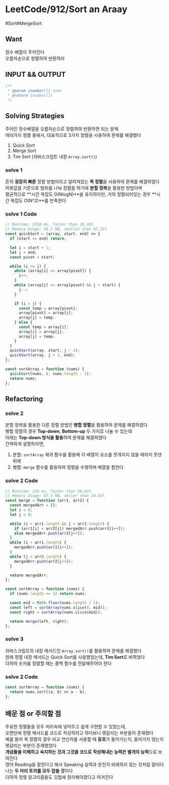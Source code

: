 # LeetCode/912/Sort an Araay

#Sort#MergeSort

## Want

정수 배열이 주어진다  
오름차순으로 정렬하여 반환하라

## INPUT && OUTPUT

```js
/**
 * @param {number[]} nums
 * @return {number[]}
 */
```

## Solving Strategies

주어진 정수배열을 오름차순으로 정렬하여 반환하면 되는 문제  
여러가지 정렬 중에서, 대표적으로 3가지 정렬을 사용하여 문제를 해결했다

1. Quick Sort
2. Merge Sort
3. Tim Sort (자바스크립트 내장 `Array.sort()`)

### solve 1

흔히 **굉장히 빠른** 정렬 방법이라고 알려져있는 **퀵 정렬**을 사용하여 문제를 해결하였다  
피봇값을 기준으로 범위를 나눠 정렬을 하기에 **분할 정복**을 활용한 방법이며  
평균적으로 **시간 복잡도 O(NlogN)**을 유지하지만, 거의 정렬되어있는 경우 **시간 복잡도 O(N^2)**를 만족한다

### solve 1 Code

```js
// Runtime: 2358 ms, faster than 26.34%
// Memory Usage: 59.5 MB, smaller than 47.21%
const quickSort = (array, start, end) => {
  if (start >= end) return;

  let i = start + 1;
  let j = end;
  const pivot = start;

  while (i <= j) {
    while (array[i] <= array[pivot]) {
      i++;
    }
    while (array[j] >= array[pivot] && j > start) {
      j--;
    }

    if (i > j) {
      const temp = array[pivot];
      array[pivot] = array[j];
      array[j] = temp;
    } else {
      const temp = array[i];
      array[i] = array[j];
      array[j] = temp;
    }
  }
  quickSort(array, start, j - 1);
  quickSort(array, j + 1, end);
};

const sortArray = function (nums) {
  quickSort(nums, 0, nums.length - 1);
  return nums;
};
```

## Refactoring

### solve 2

분할 정복을 활용한 다른 정렬 방법인 **병합 정렬**을 활용하여 문제를 해결하였다  
병합 정렬의 경우 **Top-down**, **Bottom-up** 두 가지로 나눌 수 있는데  
아래는 **Top-down 방식을 활용**하여 문제를 해결하였다  
간략하게 설명하자면,

1. 분할: `sortArray` 재귀 함수를 활용해 각 배열의 요소를 쪼개지지 않을 때까지 쪼갠 뒤에
2. 병합: `merge` 함수를 활용하여 정렬을 수행하며 배열을 합친다

### solve 2 Code

```js
// Runtime: 236 ms, faster than 58.81%
// Memory Usage: 67.3 MB, smller than 24.41%
const merge = function (arr1, arr2) {
  const mergedArr = [];
  let i = 0;
  let j = 0;

  while (i < arr1.length && j < arr2.length) {
    if (arr1[i] < arr2[j]) mergedArr.push(arr1[i++]);
    else mergedArr.push(arr2[j++]);
  }
  while (i < arr1.length) {
    mergedArr.push(arr1[i++]);
  }
  while (j < arr2.length) {
    mergedArr.push(arr2[j++]);
  }

  return mergedArr;
};

const sortArray = function (nums) {
  if (nums.length <= 1) return nums;

  const mid = Math.floor(nums.length / 2);
  const left = sortArray(nums.slice(0, mid));
  const right = sortArray(nums.slice(mid));

  return merge(left, right);
};
```

### solve 3

자바스크립트의 내장 메서드인 `Array.sort()`를 활용하여 문제를 해결했다  
원래 정렬 내장 메서드는 Quick Sort를 사용했었는데, **Tim Sort**로 바뀌었다  
더하여 숫자를 정렬할 때는 콜백 함수를 전달해주어야 한다

### solve 2 Code

```js
const sortArray = function (nums) {
  return nums.sort((a, b) => a - b);
};
```

## 배운 점 or 주의할 점

주요한 정렬들을 모두 머리속에 넣어두고 쉽게 구현할 수 있었는데,  
오랜만에 정렬 메서드를 코드로 작성하려고 하다보니 헷갈리는 부분들이 존재했다  
예를 들어 퀵 정렬의 경우 비교 연산자를 사용할 때 **등호**가 들어가는지, 들어가지 않는지 헷갈리는 부분이 존재했었다  
**개념들을 이해하고 숙지하는 것과 그것을 코드로 작성해내는 능력은 별개의 능력**으로 보여진다  
영어 Reading을 잘한다고 해서 Speaking 실력과 온전히 비례하지 않는 것처럼 말이다  
나는 **두 마리 토끼를 모두 잡을 것**이다  
더하여 정렬 알고리즘들도 깃헙에 정리해야겠다고 여겨진다

